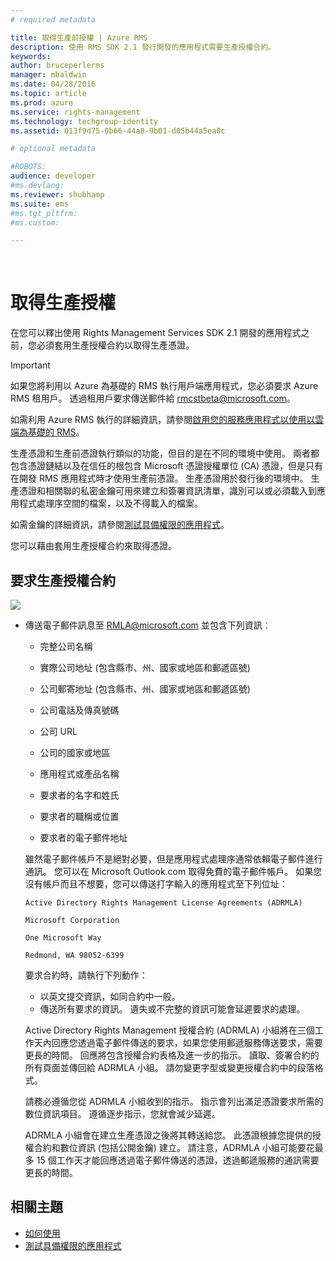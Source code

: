```yaml
---
# required metadata

title: 取得生產前授權 | Azure RMS
description: 使用 RMS SDK 2.1 發行開發的應用程式需要生產授權合約。
keywords:
author: bruceperlerms
manager: mbaldwin
ms.date: 04/28/2016
ms.topic: article
ms.prod: azure
ms.service: rights-management
ms.technology: techgroup-identity
ms.assetid: 013f9d75-0b66-44a8-9b01-d05b44a5ea0c

# optional metadata

#ROBOTS:
audience: developer
#ms.devlang:
ms.reviewer: shubhamp
ms.suite: ems
#ms.tgt_pltfrm:
#ms.custom:

---
```


﻿
# 取得生產授權

在您可以釋出使用 Rights Management Services SDK 2.1 開發的應用程式之前，您必須套用生產授權合約以取得生產憑證。

> [!IMPORTANT]
> 如果您將利用以 Azure 為基礎的 RMS 執行用戶端應用程式，您必須要求 Azure RMS 租用戶。 透過租用戶要求傳送郵件給 <rmcstbeta@microsoft.com>。

如需利用 Azure RMS 執行的詳細資訊，請參閱[啟用您的服務應用程式以使用以雲端為基礎的 RMS](how-to-use-file-api-with-aadrm-cloud.md)。


生產憑證和生產前憑證執行類似的功能，但目的是在不同的環境中使用。 兩者都包含憑證鏈結以及在信任的根包含 Microsoft 憑證授權單位 (CA) 憑證，但是只有在開發 RMS 應用程式時才使用生產前憑證。 生產憑證用於發行後的環境中。 生產憑證和相關聯的私密金鑰可用來建立和簽署資訊清單，識別可以或必須載入到應用程式處理序空間的檔案，以及不得載入的檔案。

如需金鑰的詳細資訊，請參閱[測試具備權限的應用程式](running-your-first-application.md)。

您可以藉由套用生產授權合約來取得憑證。

## 要求生產授權合約

![](../media/wedge.gif)

-   傳送電子郵件訊息至 [RMLA@microsoft.com](mailto:rmla@microsoft.com) 並包含下列資訊︰

    -   完整公司名稱

    -   實際公司地址 (包含縣市、州、國家或地區和郵遞區號)
    -   公司郵寄地址 (包含縣市、州、國家或地區和郵遞區號)
    -   公司電話及傳真號碼
    -   公司 URL
    -   公司的國家或地區
    -   應用程式或產品名稱
    -   要求者的名字和姓氏
    -   要求者的職稱或位置
    -   要求者的電子郵件地址

    雖然電子郵件帳戶不是絕對必要，但是應用程式處理序通常依賴電子郵件進行通訊。 您可以在 Microsoft Outlook.com 取得免費的電子郵件帳戶。 如果您沒有帳戶而且不想要，您可以傳送打字輸入的應用程式至下列位址︰

    `Active Directory Rights Management License Agreements (ADRMLA)`

    `Microsoft Corporation`

    `One Microsoft Way`

    `Redmond, WA 98052-6399`

    要求合約時，請執行下列動作：

    -   以英文提交資訊，如同合約中一般。
    -   傳送所有要求的資訊。 遺失或不完整的資訊可能會延遲要求的處理。

    Active Directory Rights Management 授權合約 (ADRMLA) 小組將在三個工作天內回應您透過電子郵件傳送的要求，如果您使用郵遞服務傳送要求，需要更長的時間。 回應將包含授權合約表格及進一步的指示。 讀取、簽署合約的所有頁面並傳回給 ADRMLA 小組。 請勿變更字型或變更授權合約中的段落格式。

    請務必遵循您從 ADRMLA 小組收到的指示。 指示會列出滿足憑證要求所需的數位資訊項目。 遵循逐步指示，您就會減少延遲。

    ADRMLA 小組會在建立生產憑證之後將其轉送給您。 此憑證根據您提供的授權合約和數位資訊 (包括公開金鑰) 建立。 請注意，ADRMLA 小組可能要花最多 15 個工作天才能回應透過電子郵件傳送的憑證，透過郵遞服務的通訊需要更長的時間。

## 相關主題

* [如何使用](how-to-use-msipc.md)
* [測試具備權限的應用程式](running-your-first-application.md)
 

 





<!--HONumber=Apr16_HO3-->


